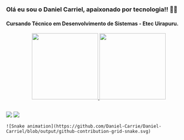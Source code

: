 ### Olá eu sou o Daniel Carriel, apaixonado por tecnologia!! 👋😉
#### Cursando Técnico em Desenvolvimento de Sistemas - Etec Uirapuru.

<div align="center">
  <a href="https://github.com/Daniel-Carriel">
  <img height="180em" src="https://github-readme-stats.vercel.app/api?username=Daniel-Carriel&show_icons=true&theme=tokyonight&include_all_commits=true&count_private=true"/>
  <img height="180em" src="https://github-readme-stats.vercel.app/api/top-langs/?username=Daniel-Carriel&layout=compact&langs_count=7&theme=tokyonight"/>
</div>
  
  ##
  
  <div> 
  <!--<a href="https://instagram.com/rafaballerini" target="_blank"><img src="https://img.shields.io/badge/-Instagram-%23E4405F?style=for-the-badge&logo=instagram&logoColor=white" target="_blank"></a> -->
  <a href = "mailto:daniel.carrriel77@gmail.com"><img src="https://img.shields.io/badge/Gmail-D14836?style=for-the-badge&logo=gmail&logoColor=white" target="_blank"></a>
  <a href="https://www.linkedin.com/in/daniel-carriel-a62473216/" target="_blank"><img src="https://img.shields.io/badge/-LinkedIn-%230077B5?style=for-the-badge&logo=linkedin&logoColor=white" target="_blank"></a>
    
    ![Snake animation](https://github.com/Daniel-Carrie/Daniel-Carriel/blob/output/github-contribution-grid-snake.svg)
  </div>
 

<!--
**Daniel-Carriel/Daniel-Carriel** is a ✨ _special_ ✨ repository because its `README.md` (this file) appears on your GitHub profile.

Here are some ideas to get you started:

- 🔭 I’m currently working on ...
- 🌱 I’m currently learning ...
- 👯 I’m looking to collaborate on ...
- 🤔 I’m looking for help with ...
- 💬 Ask me about ...
- 📫 How to reach me: ...
- 😄 Pronouns: ...
- ⚡ Fun fact: ...
- 😉
-->
